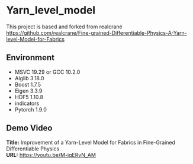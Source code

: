 # Yarn_level_model 
This project is based and forked from realcrane<br>
https://github.com/realcrane/Fine-grained-Differentiable-Physics-A-Yarn-level-Model-for-Fabrics

## Environment
* MSVC 19.29 or GCC 10.2.0
* Alglib 3.18.0
* Boost 1.7.5
* Eigen 3.3.9
* HDF5 1.10.8
* indicators
* Pytorch 1.9.0

## Demo Video
**Title:** Improvement of a Yarn-Level Model for Fabrics in Fine-Grained Differentiable Physics<br>
**URL:** https://youtu.be/M-jqERvN_AM
